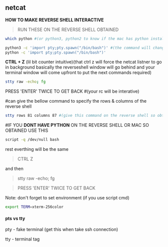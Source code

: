 ## netcat 

**HOW TO MAKE REVERSE SHELL INTERACTIVE** 

>RUN THESE ON THE REVERSE SHELL OBTAINED 

```bash
which python #(or python3, python2 to know if the mac has python installed or not)
```
```bash
python3 -c 'import pty;pty.spawn("/bin/bash")' #(the command will change depending on the python version)
python -c 'import pty;pty.spawn("/bin/bash")' 
```

**CTRL + Z** (lil bit counter intuitive)(that ctrl z will force the netcat listner to go in background basically the reverseshell window will go behind and your terminal window will come upfront to put the next commands required)


```bash
stty raw -echo; fg
```
PRESS 'ENTER' TWICE TO GET BACK #(your rc will be interative)

#can give the bellow command to specify the rows & columns of the reverse shell

```bash
stty rows 81 columns 87 #(give this command on the reverse shell so obtained) 
```
#IF YOU **DONT HAVE PYTHON** ON THE REVERSE SHELL OR MAC SO OBTAINED USE THIS

```bash
script -q /dev/null bash
```
rest everthing will be the same 

>CTRL Z 

and then 

>stty raw -echo; fg

>PRESS 'ENTER' TWICE TO GET BACK


Note: don't forget to set environment (if you use script cmd) 
```bash
export TERM=xterm-256color
```
#### pts vs tty

pty - fake terminal (get this when take ssh connection)

tty - terminal tag
